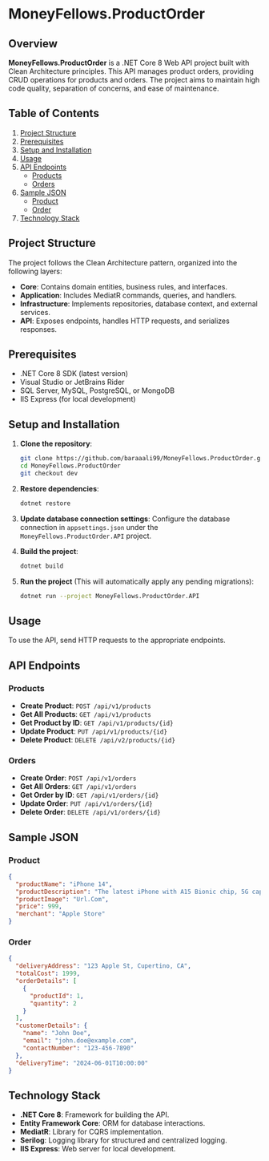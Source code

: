 # MoneyFellows.ProductOrder

## Overview

**MoneyFellows.ProductOrder** is a .NET Core 8 Web API project built with Clean Architecture principles. This API manages product orders, providing CRUD operations for products and orders. The project aims to maintain high code quality, separation of concerns, and ease of maintenance.

## Table of Contents

1. [Project Structure](#project-structure)
2. [Prerequisites](#prerequisites)
3. [Setup and Installation](#setup-and-installation)
4. [Usage](#usage)
5. [API Endpoints](#api-endpoints)
   - [Products](#products)
   - [Orders](#orders)
6. [Sample JSON](#sample-json)
   - [Product](#product)
   - [Order](#order)
7. [Technology Stack](#technology-stack)

## Project Structure

The project follows the Clean Architecture pattern, organized into the following layers:

- **Core**: Contains domain entities, business rules, and interfaces.
- **Application**: Includes MediatR commands, queries, and handlers.
- **Infrastructure**: Implements repositories, database context, and external services.
- **API**: Exposes endpoints, handles HTTP requests, and serializes responses.

## Prerequisites

- .NET Core 8 SDK (latest version)
- Visual Studio or JetBrains Rider
- SQL Server, MySQL, PostgreSQL, or MongoDB
- IIS Express (for local development)

## Setup and Installation

1. **Clone the repository**:
    ```sh
    git clone https://github.com/baraaali99/MoneyFellows.ProductOrder.git
    cd MoneyFellows.ProductOrder
    git checkout dev
    ```

2. **Restore dependencies**:
    ```sh
    dotnet restore
    ```

3. **Update database connection settings**:
    Configure the database connection in `appsettings.json` under the `MoneyFellows.ProductOrder.API` project.

4. **Build the project**:
    ```sh
    dotnet build
    ```

5. **Run the project** (This will automatically apply any pending migrations):
    ```sh
    dotnet run --project MoneyFellows.ProductOrder.API
    ```

## Usage

To use the API, send HTTP requests to the appropriate endpoints.

## API Endpoints

### Products

- **Create Product**: `POST /api/v1/products`
- **Get All Products**: `GET /api/v1/products`
- **Get Product by ID**: `GET /api/v1/products/{id}`
- **Update Product**: `PUT /api/v1/products/{id}`
- **Delete Product**: `DELETE /api/v2/products/{id}`

### Orders

- **Create Order**: `POST /api/v1/orders`
- **Get All Orders**: `GET /api/v1/orders`
- **Get Order by ID**: `GET /api/v1/orders/{id}`
- **Update Order**: `PUT /api/v1/orders/{id}`
- **Delete Order**: `DELETE /api/v1/orders/{id}`

## Sample JSON

### Product

```json
{
  "productName": "iPhone 14",
  "productDescription": "The latest iPhone with A15 Bionic chip, 5G capability, and improved camera system.",
  "productImage": "Url.Com",
  "price": 999,
  "merchant": "Apple Store"
}


```

### Order

```json
{
  "deliveryAddress": "123 Apple St, Cupertino, CA",
  "totalCost": 1999,
  "orderDetails": [
    {
      "productId": 1,
      "quantity": 2
    }
  ],
  "customerDetails": {
    "name": "John Doe",
    "email": "john.doe@example.com",
    "contactNumber": "123-456-7890"
  },
  "deliveryTime": "2024-06-01T10:00:00"
}
```
## Technology Stack

- **.NET Core 8**: Framework for building the API.
- **Entity Framework Core**: ORM for database interactions.
- **MediatR**: Library for CQRS implementation.
- **Serilog**: Logging library for structured and centralized logging.
- **IIS Express**: Web server for local development.


